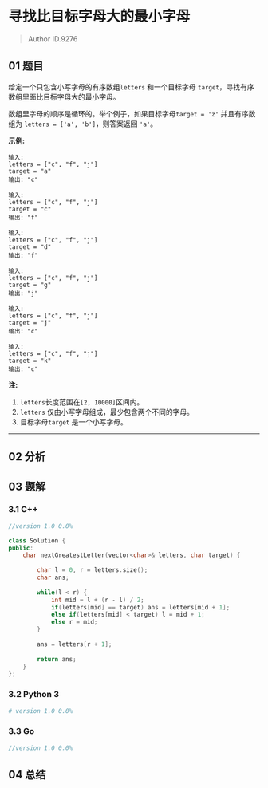 # 寻找比目标字母大的最小字母
> Author ID.9276

## 01 题目

给定一个只包含小写字母的有序数组`letters` 和一个目标字母 `target`，寻找有序数组里面比目标字母大的最小字母。

数组里字母的顺序是循环的。举个例子，如果目标字母`target = 'z'` 并且有序数组为 `letters = ['a', 'b']`，则答案返回 `'a'`。

**示例:**

```
输入:
letters = ["c", "f", "j"]
target = "a"
输出: "c"

输入:
letters = ["c", "f", "j"]
target = "c"
输出: "f"

输入:
letters = ["c", "f", "j"]
target = "d"
输出: "f"

输入:
letters = ["c", "f", "j"]
target = "g"
输出: "j"

输入:
letters = ["c", "f", "j"]
target = "j"
输出: "c"

输入:
letters = ["c", "f", "j"]
target = "k"
输出: "c"
```

**注:**

1. `letters`长度范围在`[2, 10000]`区间内。
2. `letters` 仅由小写字母组成，最少包含两个不同的字母。
3. 目标字母`target` 是一个小写字母。

------

## 02 分析



## 03 题解

### 3.1 C++

```c++
//version 1.0 0.0%

class Solution {
public:
    char nextGreatestLetter(vector<char>& letters, char target) {
        
        char l = 0, r = letters.size();
        char ans;
        
        while(l < r) {
            int mid = l + (r - l) / 2;
            if(letters[mid] == target) ans = letters[mid + 1];
            else if(letters[mid] < target) l = mid + 1;
            else r = mid;
        }
        
        ans = letters[r + 1];
        
        return ans;
    }
};
```

### 3.2 Python 3

```python
# version 1.0 0.0%

```

### 3.3 Go

```Go
//version 1.0 0.0%

```



## 04 总结

